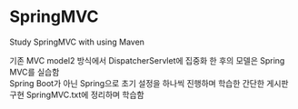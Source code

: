 # SpringMVC
Study SpringMVC with using Maven

기존 MVC model2 방식에서 DispatcherServlet에 집중화 한 후의 모델은 Spring MVC를 실습함   
Spring Boot가 아닌 Spring으로 초기 설정을 하나씩 진행하며 학습한 간단한 게시판 구현 
SpringMVC.txt에 정리하며 학습함
